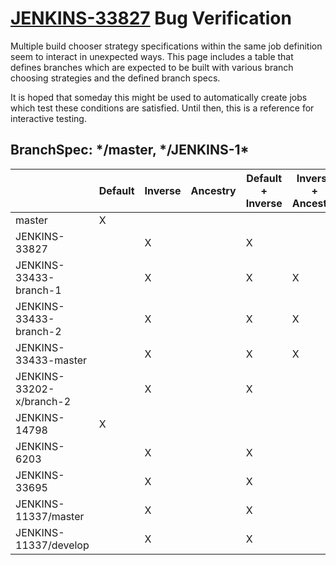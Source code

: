 # [JENKINS-33827](https://issues.jenkins-ci.org/browse/JENKINS-33827) Bug Verification

Multiple build chooser strategy specifications within the same job definition seem to interact
in unexpected ways.  This page includes a table that defines branches which are expected to 
be built with various branch choosing strategies and the defined branch specs.

It is hoped that someday this might be used to automatically create jobs which test these
conditions are satisfied.  Until then, this is a reference for interactive testing.

## BranchSpec: \*/master, \*/JENKINS-1\*

|                          | Default | Inverse | Ancestry | Default + Inverse | Inverse + Ancestry | Inverse + Inverse |
|--------------------------|---------|---------|----------|-------------------|--------------------|-------------------|
| master                   |       X |         |          |                   |                    |                X  |
| JENKINS-33827            |         |      X  |          |               X   |                    |                   |
| JENKINS-33433-branch-1   |         |      X  |          |               X   |                 X  |                   |
| JENKINS-33433-branch-2   |         |      X  |          |               X   |                 X  |                   |
| JENKINS-33433-master     |         |      X  |          |               X   |                 X  |                   |
| JENKINS-33202-x/branch-2 |         |      X  |          |               X   |                    |                   |
| JENKINS-14798            |       X |         |          |                   |                    |                X  |
| JENKINS-6203             |         |      X  |          |               X   |                    |                   |
| JENKINS-33695            |         |      X  |          |               X   |                    |                   |
| JENKINS-11337/master     |         |      X  |          |               X   |                    |                   |
| JENKINS-11337/develop    |         |      X  |          |               X   |                    |                   |
